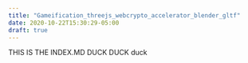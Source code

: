 ```yaml
---
title: "Gameification_threejs_webcrypto_accelerator_blender_gltf"
date: 2020-10-22T15:30:29-05:00
draft: true
---
```


THIS IS THE INDEX.MD DUCK DUCK duck